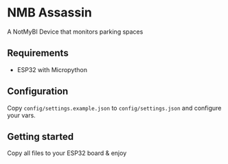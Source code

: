 # NMB Assassin
A NotMyBI Device that monitors parking spaces
## Requirements
- ESP32 with Micropython
## Configuration
Copy `config/settings.example.json` to `config/settings.json` and configure your vars.
## Getting started
Copy all files to your ESP32 board & enjoy
